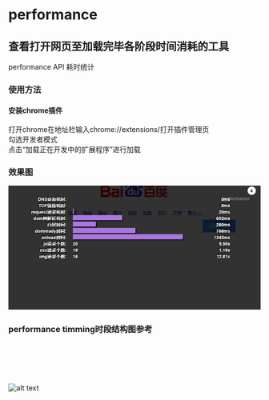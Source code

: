 
performance
=================
## 查看打开网页至加载完毕各阶段时间消耗的工具
performance API 耗时统计

### 使用方法
#### 安装chrome插件
打开chrome在地址栏输入chrome://extensions/打开插件管理页<br/>
勾选开发者模式<br/>
点击“加载正在开发中的扩展程序”进行加载

### 效果图
![alt logo](/effect.png "Title")

### performance timming时段结构图参考
<br /><br /><br /><br />

![alt text](/performance1.png "Title")


